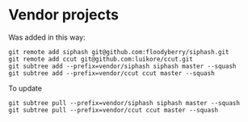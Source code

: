# Vendor projects

Was added in this way:

    git remote add siphash git@github.com:floodyberry/siphash.git
    git remote add ccut git@github.com:luikore/ccut.git
    git subtree add --prefix=vendor/siphash siphash master --squash
    git subtree add --prefix=vendor/ccut ccut master --squash

To update

    git subtree pull --prefix=vendor/siphash siphash master --squash
    git subtree pull --prefix=vendor/ccut ccut master --squash
